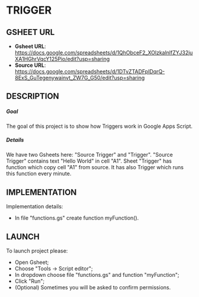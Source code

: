 TRIGGER
=======


GSHEET URL
----------

* **Gsheet URL**: https://docs.google.com/spreadsheets/d/1QhObceF2_XOlzkalnlfZYJ32juXA1HGhrVqcY125Pio/edit?usp=sharing
* **Source URL**: https://docs.google.com/spreadsheets/d/1DTvZTADFpIDqrQ-8ExS_GuTegenywainvt_ZW7G_G50/edit?usp=sharing


DESCRIPTION
-----------

##### Goal
The goal of this project is to show how Triggers work in Google Apps Script.

##### Details
We have two Gsheets here: "Source Trigger" and "Trigger". "Source Trigger" contains text "Hello World" in cell "A1". 
Sheet "Trigger" has function which copy cell "A1" from source. It has also Trigger which runs this function every minute.


IMPLEMENTATION
-----------

Implementation details:
* In file "functions.gs" create function myFunction().
  

LAUNCH
------

To launch project please:
* Open Gsheet;
* Choose "Tools -> Script editor";
* In dropdown choose file "functions.gs" and function "myFunction";
* Click "Run";
* (Optional) Sometimes you will be asked to confirm permissions.
